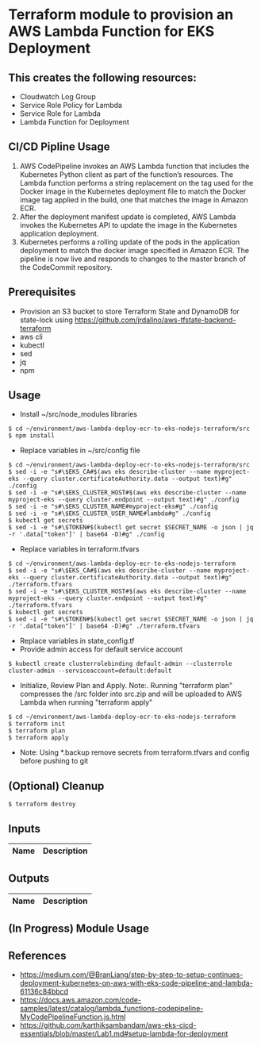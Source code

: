 # Terraform module to provision an AWS Lambda Function for EKS Deployment

## This creates the following resources:
- Cloudwatch Log Group
- Service Role Policy for Lambda
- Service Role for Lambda
- Lambda Function for Deployment

## CI/CD Pipline Usage
1. AWS CodePipeline invokes an AWS Lambda function that includes the Kubernetes Python client as part of the function’s resources. The Lambda function performs a string replacement on the tag used for the Docker image in the Kubernetes deployment file to match the Docker image tag applied in the build, one that matches the image in Amazon ECR.
2. After the deployment manifest update is completed, AWS Lambda invokes the Kubernetes API to update the image in the Kubernetes application deployment.
3. Kubernetes performs a rolling update of the pods in the application deployment to match the docker image specified in Amazon ECR. The pipeline is now live and responds to changes to the master branch of the CodeCommit repository.

## Prerequisites
- Provision an S3 bucket to store Terraform State and DynamoDB for state-lock
using https://github.com/jrdalino/aws-tfstate-backend-terraform
- aws cli
- kubectl
- sed
- jq
- npm

## Usage
- Install ~/src/node_modules libraries
```
$ cd ~/environment/aws-lambda-deploy-ecr-to-eks-nodejs-terraform/src
$ npm install
```
- Replace variables in ~/src/config file
```
$ cd ~/environment/aws-lambda-deploy-ecr-to-eks-nodejs-terraform/src
$ sed -i -e "s#\$EKS_CA#$(aws eks describe-cluster --name myproject-eks --query cluster.certificateAuthority.data --output text)#g" ./config
$ sed -i -e "s#\$EKS_CLUSTER_HOST#$(aws eks describe-cluster --name myproject-eks --query cluster.endpoint --output text)#g" ./config
$ sed -i -e "s#\$EKS_CLUSTER_NAME#myproject-eks#g" ./config
$ sed -i -e "s#\$EKS_CLUSTER_USER_NAME#lambda#g" ./config
$ kubectl get secrets
$ sed -i -e "s#\$TOKEN#$(kubectl get secret $SECRET_NAME -o json | jq -r '.data["token"]' | base64 -D)#g" ./config
```
- Replace variables in terraform.tfvars
```
$ cd ~/environment/aws-lambda-deploy-ecr-to-eks-nodejs-terraform
$ sed -i -e "s#\$EKS_CA#$(aws eks describe-cluster --name myproject-eks --query cluster.certificateAuthority.data --output text)#g" ./terraform.tfvars
$ sed -i -e "s#\$EKS_CLUSTER_HOST#$(aws eks describe-cluster --name myproject-eks --query cluster.endpoint --output text)#g" ./terraform.tfvars
$ kubectl get secrets
$ sed -i -e "s#\$TOKEN#$(kubectl get secret $SECRET_NAME -o json | jq -r '.data["token"]' | base64 -D)#g" ./terraform.tfvars
```
- Replace variables in state_config.tf
- Provide admin access for default service account
```
$ kubectl create clusterrolebinding default-admin --clusterrole cluster-admin --serviceaccount=default:default
```
- Initialize, Review Plan and Apply. Note:. Running "terraform plan" compresses the /src folder into src.zip and will be uploaded to AWS Lambda when running "terraform apply"
```
$ cd ~/environment/aws-lambda-deploy-ecr-to-eks-nodejs-terraform
$ terraform init
$ terraform plan
$ terraform apply
```
- Note: Using *.backup remove secrets from terraform.tfvars and config before pushing to git

## (Optional) Cleanup
```
$ terraform destroy
```

## Inputs
| Name | Description |
|------|-------------|

## Outputs
| Name | Description |
|------|-------------|

## (In Progress) Module Usage

## References
- https://medium.com/@BranLiang/step-by-step-to-setup-continues-deployment-kubernetes-on-aws-with-eks-code-pipeline-and-lambda-61136c84bbcd
- https://docs.aws.amazon.com/code-samples/latest/catalog/lambda_functions-codepipeline-MyCodePipelineFunction.js.html
- https://github.com/karthiksambandam/aws-eks-cicd-essentials/blob/master/Lab1.md#setup-lambda-for-deployment